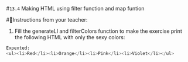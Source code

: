 #`13.4` Making HTML using filter function and map funtion

#📝Instructions from your teacher:
1. Fill the generateLI and filterColors function to make the exercise print the following HTML with only the sexy colors:
```py
Expexted:
<ul><li>Red</li><li>Orange</li><li>Pink</li><li>Violet</li></ul>
```